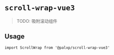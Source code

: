 # `scroll-wrap-vue3`

> TODO: 吸附滚动组件

## Usage

```
import ScrollWrap from '@palxp/scroll-wrap-vue3'

```
